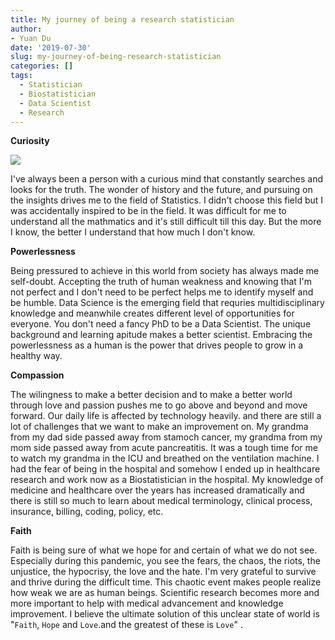 ```yaml
---
title: My journey of being a research statistician
author: 
- Yuan Du
date: '2019-07-30'
slug: my-journey-of-being-research-statistician
categories: []
tags:
  - Statistician
  - Biostatistician
  - Data Scientist
  - Research
---
```


**Curiosity**

![](https://media.giphy.com/media/Maz1hoeGskARW/giphy.gif)

I've always been a person with a curious mind that constantly searches and looks for the truth. The wonder of history and the future, and pursuing on the insights drives me to the field of Statistics. I didn't choose this field but I was accidentally inspired to be in the field. It was difficult for me to understand all the mathmatics and it's still difficult till this day. But the more I know, the better I understand that how much I don't know. 

**Powerlessness**

Being pressured to achieve in this world from society has always made me self-doubt. Accepting the truth of human weakness and knowing that I'm not perfect and I don't need to be perfect helps me to identify myself and be humble. Data Science is the emerging field that requries multidisciplinary knowledge and meanwhile creates different level of opportunities for everyone. You don't need a fancy PhD to be a Data Scientist. The unique background and learning apitude makes a better scientist. Embracing the powerlessness as a human is the power that drives people to grow in a healthy way.

**Compassion**

The wilingness to make a better decision and to make a better world through love and passion pushes me to go above and beyond and move forward. Our daily life is affected by technology heavily. and there are still a lot of challenges that we want to make an improvement on. My grandma from my dad side passed away from stamoch cancer, my grandma from my mom side passed away from acute pancreatitis. It was a tough time for me to watch my grandma in the ICU and breathed on the ventilation machine. I had the fear of being in the hospital and somehow I ended up in healthcare research and work now as a Biostatistician in the hospital. My knowledge of medicine and healthcare over the years has increased dramatically and there is still so much to learn about medical terminology, clinical process, insurance, billing, coding, policy, etc.

**Faith**

Faith is being sure of what we hope for and certain of what we do not see. Especially during this pandemic, you see the fears, the chaos, the riots, the unjustice, the hypocrisy, the love and the hate. I'm very grateful to survive and thrive during the difficult time. This chaotic event makes people realize how weak we are as human beings. Scientific research becomes more and more important to help with medical advancement and knowledge improvement. I believe the ultimate solution of this unclear state of world is "`Faith`, `Hope` and `Love`.and the greatest of these is `Love`" .


